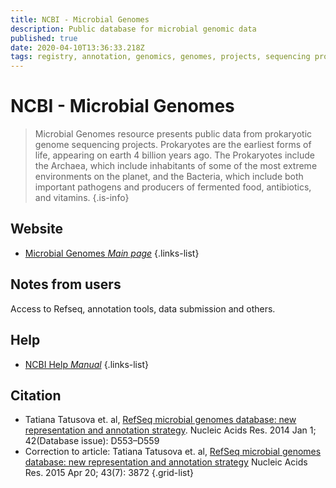 ```yaml
---
title: NCBI - Microbial Genomes
description: Public database for microbial genomic data
published: true
date: 2020-04-10T13:36:33.218Z
tags: registry, annotation, genomics, genomes, projects, sequencing projects, project library, annotation tools
---
```


# NCBI - Microbial Genomes

> Microbial Genomes resource presents public data from prokaryotic genome sequencing projects. Prokaryotes are the earliest forms of life, appearing on earth 4 billion years ago. The Prokaryotes include the Archaea, which include inhabitants of some of the most extreme environments on the planet, and the Bacteria, which include both important pathogens and producers of fermented food, antibiotics, and vitamins.
{.is-info}

## Website

- [Microbial Genomes *Main page*](https://www.ncbi.nlm.nih.gov/genome/microbes/)
{.links-list}

## Notes from users 
Access to Refseq, annotation tools, data submission and others. 

## Help 

- [NCBI Help *Manual*](https://www.ncbi.nlm.nih.gov/books/NBK3831/)
{.links-list}

## Citation

- Tatiana Tatusova et. al, [RefSeq microbial genomes database: new representation and annotation strategy](https://www.ncbi.nlm.nih.gov/pmc/articles/PMC3965038/). Nucleic Acids Res. 2014 Jan 1; 42(Database issue): D553–D559 
- Correction to article: Tatiana Tatusova et. al,  [RefSeq microbial genomes database: new representation and annotation strategy](https://www.ncbi.nlm.nih.gov/pmc/articles/PMC4402550/) Nucleic Acids Res. 2015 Apr 20; 43(7): 3872
{.grid-list}







